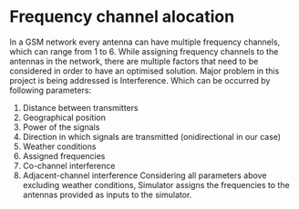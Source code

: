 # Frequency channel alocation
In a GSM network every antenna can have multiple frequency channels, which can range from 1 to 6. 
While assigning frequency channels to the antennas in the network, there are multiple factors that need to be considered in order to have an optimised solution.
Major problem in this project is being addressed is Interference. Which can be occurred by following parameters:
1) Distance between transmitters 
2) Geographical position
3) Power of the signals 
4) Direction in which signals are transmitted (onidirectional in our case)
5) Weather conditions 
6) Assigned frequencies 
7) Co-channel interference 
8) Adjacent-channel interference
Considering all parameters above excluding weather conditions, Simulator assigns the frequencies to the antennas provided as inputs to the simulator.

